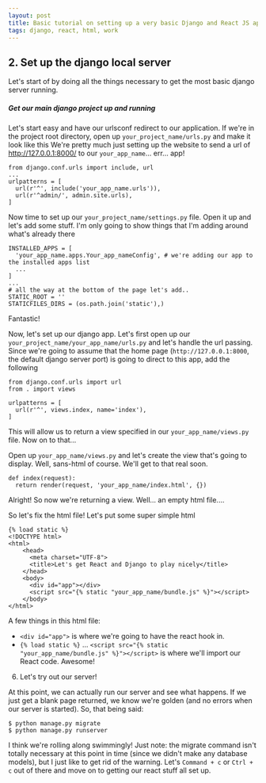 ```yaml
---
layout: post
title: Basic tutorial on setting up a very basic Django and React JS application
tags: django, react, html, work
---
```


## 2. Set up the django local server
Let's start of by doing all the things necessary to get the most basic django server running.
##### Get our main django project up and running
Let's start easy and have our urlsconf redirect to our application. If we're in the project root directory, open up `your_project_name/urls.py` and make it look like this
We're pretty much just setting up the website to send a url of http://127.0.0.1:8000/ to our `your_app_name`... err... app!

```
from django.conf.urls import include, url
...
urlpatterns = [
  url(r'^', include('your_app_name.urls')),
  url(r'^admin/', admin.site.urls),
]
```

Now time to set up our `your_project_name/settings.py` file. Open it up and let's add some stuff.
I'm only going to show things that I'm adding around what's already there

```
INSTALLED_APPS = [
  'your_app_name.apps.Your_app_nameConfig', # we're adding our app to the installed apps list
  ...
]
...
# all the way at the bottom of the page let's add..
STATIC_ROOT = ''
STATICFILES_DIRS = (os.path.join('static'),)
```
Fantastic!

Now, let's set up our django app. Let's first open up our `your_project_name/your_app_name/urls.py` and let's handle the url passing.
Since we're going to assume that the home page (`http://127.0.0.1:8000`, the default django server port) is going to direct to this app, add the following

```
from django.conf.urls import url
from . import views

urlpatterns = [
  url(r'^', views.index, name='index'),
]
```
This will allow us to return a view specified in our `your_app_name/views.py` file. Now on to that...

Open up `your_app_name/views.py` and let's create the view that's going to display. Well, sans-html of course. We'll get to that real soon.

```
def index(request):
  return render(request, 'your_app_name/index.html', {})
```
Alright! So now we're returning a view. Well... an empty html file....

So let's fix the html file! Let's put some super simple html
```
{% load static %}
<!DOCTYPE html>
<html>
    <head>
      <meta charset="UTF-8">
      <title>Let's get React and Django to play nicely</title>
    </head>
    <body>
      <div id="app"></div>
      <script src="{% static "your_app_name/bundle.js" %}"></script>
    </body>
</html>
```
A few things in this html file:
* `<div id="app">` is where we're going to have the react hook in.
* `{% load static %}` ... `<script src="{% static "your_app_name/bundle.js" %}"></script>` is where we'll import our React code.
Awesome!
6. Let's try out our server!

At this point, we can actually run our server and see what happens. If we just get a blank page returned, we know we're golden (and no errors when our server is started).
So, that being said:
```
$ python manage.py migrate
$ python manage.py runserver
```
I think we're rolling along swimmingly! Just note: the migrate command isn't totally necessary at this point in time (since we didn't make any database models), but I
just like to get rid of the warning. Let's `Command + c` or `Ctrl + c` out of there and move on to getting our react stuff all set up.
